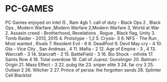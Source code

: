 # PC-GAMES
PC Games enjoyed on intel i5 , Ram 4gb 
    1.  call of duty - Black Ops 2 , Black Ops , Modern Warfare ,Modern Warfare 2,Modern Warfare 3, World at War 
    2.  Assasin creed - Brotherhood, Revelations , Rogue , Black flag, Unity
    3.  Tomb Raider - 2013, 2015
    4. Prototype - 1,2
    5. Crysis- 3
    6. NFS - The Run , Most wanted , Rivals
    7. Resident Evil - 6
    8. DeadPool
    9. Devil May cry - 4
    10. Gta - Vice City , San Andreas , 4
    11. Mafia - 2
    12. Age of Empire - 3 , 4
    13. Warcraft - 3
    14. Starcraft - 2
    15. BattleField - 3
    16. Bio Shock - infinite
    17. Saints Row 4
    18. Total overdose
    19. Call of Juarez: Gunslinger
    20. Batman - Origin
    21. Mass Effect - 3
    22. pubg lite
    23. sniper elite 3
    24. far cry 3
    25. Outlast 2 
    26. Witcher 2
    27. Prince of persia: the forgotten sands
    28. Splinter Cell Blacklist
